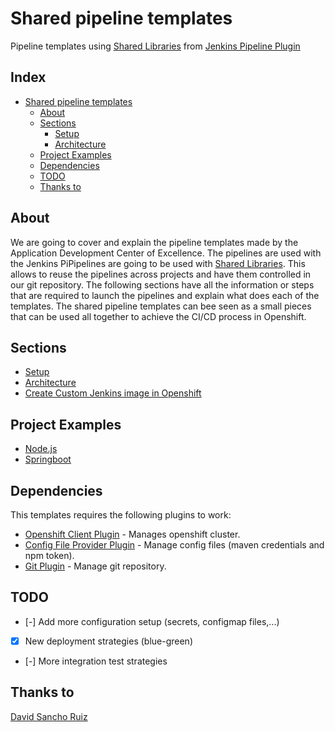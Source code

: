 # Shared pipeline templates

Pipeline templates using [Shared Libraries](https://jenkins.io/doc/book/pipeline/shared-libraries/) from [Jenkins Pipeline Plugin](https://wiki.jenkins.io/display/JENKINS/Pipeline+Plugin)

## Index 

- [Shared pipeline templates](#shared-pipeline-templates)
  * [About](#about)
  * [Sections](#sections)
    + [Setup](sections/setup.md)
    + [Architecture](sections/architecture.md)
  * [Project Examples](#project-examples)
  * [Dependencies](#dependencies)
  * [TODO](#todo)
  * [Thanks to](#thanks-to)

## About
We are going to cover and explain the pipeline templates made by the Application Development Center of Excellence.
The pipelines are used with the Jenkins PiPipelines are going to be used with [Shared Libraries](https://jenkins.io/doc/book/pipeline/shared-libraries/). This allows to reuse the pipelines across projects and have them controlled in our git repository.
The following sections have all the information or steps that are required to launch the pipelines and explain what does each of the templates.
The shared pipeline templates can bee seen as a small pieces that can be used all together to achieve the CI/CD process in Openshift.

## Sections
- [Setup](sections/setup.md)
- [Architecture](sections/architecture.md)
- [Create Custom Jenkins image in Openshift](https://github.com/rhappdev/custom-jenkins-image)

## Project Examples
 - [Node.js](https://github.com/rhappdev/springboot-template)
 - [Springboot](https://github.com/rhappdev/nodejs-template)
 
## Dependencies
This templates requires the following plugins to work:

* [Openshift Client Plugin] - Manages openshift cluster.
* [Config File Provider Plugin] - Manage config files (maven credentials and npm token).
* [Git Plugin] - Manage git repository.

## TODO
 - [-] Add more configuration setup (secrets, configmap files,...)
 - [X] New deployment strategies (blue-green)
 - [-] More integration test strategies

## Thanks to
[David Sancho Ruiz](https://es.linkedin.com/in/dsanchoruiz)

   [Openshift Client Plugin]: <https://github.com/openshift/jenkins-client-plugin>
   [Config File Provider Plugin]: <https://wiki.jenkins.io/display/JENKINS/Config+File+Provider+Plugin>
   [Git Plugin]: <https://wiki.jenkins.io/display/JENKINS/Git+Plugin>
   


